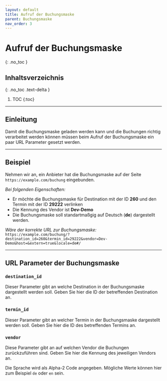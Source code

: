 ```yaml
---
layout: default
title: Aufruf der Buchungsmaske
parent: Buchungsmaske
nav_order: 3
---
```


# Aufruf der Buchungsmaske
{: .no_toc }

## Inhaltsverzeichnis
{: .no_toc .text-delta }

1. TOC
{:toc}

---

## Einleitung

Damit die Buchungsmaske geladen werden kann und die Buchungen richtig verarbeitet werden können müssen beim Aufruf der Buchungsmaske ein paar URL Parameter gesetzt werden.

---

## Beispiel

Nehmen wir an, ein Anbieter hat die Buchungsmaske auf der Seite `https://example.com/buchung` eingebunden.

*Bei folgenden Eigenschaften:*
- Er möchte die Buchungsmaske für Destination mit der ID **260** und den Termin mit der ID **29222** verlinken
- Die Kennung des Vendor ist **Dev-Demo**
- Die Buchungsmaske soll standartmaßgig auf Deutsch (**de**) dargestellt werden.

*Wäre der korrekte URL zur Buchungsmaske:*\
`https://example.com/buchung/?destination_id=260&termin_id=29222&vendor=Dev-Demo&host=&extern=true&locale=de#/`

---

## URL Parameter der Buchungsmaske

### `destination_id`

Dieser Parameter gibt an welche Destination in der Buchungsmaske dargestellt werden soll. Geben Sie hier die ID der betreffenden Destination an.

### `termin_id`

Dieser Parameter gibt an welcher Termin in der Buchungsmaske dargestellt werden soll. Geben Sie hier die ID des betreffenden Termins an.

### `vendor`

Diese Parameter gibt an auf welchen Vendor die Buchungen zurückzuführen sind. Geben Sie hier die Kennung des jeweiligen Vendors an.

Die Sprache wird als Alpha-2 Code angegeben. Mögliche Werte können hier zum Beispiel `de` oder `en` sein.